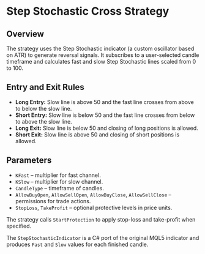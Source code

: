 # Step Stochastic Cross Strategy

## Overview
The strategy uses the Step Stochastic indicator (a custom oscillator based on ATR) to generate reversal signals. It subscribes to a user-selected candle timeframe and calculates fast and slow Step Stochastic lines scaled from 0 to 100.

## Entry and Exit Rules
- **Long Entry:** Slow line is above 50 and the fast line crosses from above to below the slow line.
- **Short Entry:** Slow line is below 50 and the fast line crosses from below to above the slow line.
- **Long Exit:** Slow line is below 50 and closing of long positions is allowed.
- **Short Exit:** Slow line is above 50 and closing of short positions is allowed.

## Parameters
- `KFast` – multiplier for fast channel.
- `KSlow` – multiplier for slow channel.
- `CandleType` – timeframe of candles.
- `AllowBuyOpen`, `AllowSellOpen`, `AllowBuyClose`, `AllowSellClose` – permissions for trade actions.
- `StopLoss`, `TakeProfit` – optional protective levels in price units.

The strategy calls `StartProtection` to apply stop-loss and take-profit when specified.

The `StepStochasticIndicator` is a C# port of the original MQL5 indicator and produces `Fast` and `Slow` values for each finished candle.
